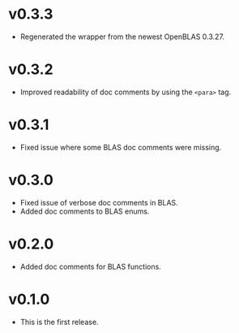 # v0.3.3

* Regenerated the wrapper from the newest OpenBLAS 0.3.27.

# v0.3.2

* Improved readability of doc comments by using the `<para>` tag.

# v0.3.1

* Fixed issue where some BLAS doc comments were missing.

# v0.3.0

* Fixed issue of verbose doc comments in BLAS.
* Added doc comments to BLAS enums.

# v0.2.0

* Added doc comments for BLAS functions.

# v0.1.0

* This is the first release.
